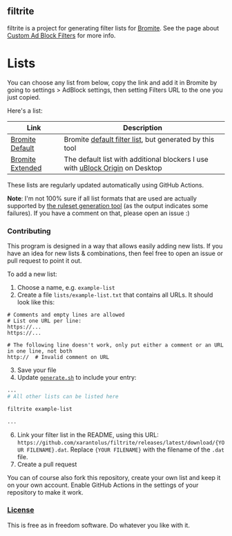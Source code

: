 ## filtrite
filtrite is a project for generating filter lists for [Bromite](https://www.bromite.org/).
See the page about [Custom Ad Block Filters](https://www.bromite.org/custom-filters) for more info.

# Lists
You can choose any list from below, copy the link and add it in Bromite by going to settings > AdBlock settings, then setting Filters URL to the one you just copied.

Here's a list:


| Link | Description  |
| ------ | ------|
| [Bromite Default](https://github.com/StUser4pda/filtrite/releases/latest/download/bromite-default.dat) | Bromite [default filter list](https://github.com/bromite/filters), but generated by this tool |
| [Bromite Extended](https://github.com/StUser4pda/filtrite/releases/latest/download/bromite-extended.dat) | The default list with additional blockers I use with [uBlock Origin](https://github.com/gorhill/uBlock) on Desktop |


These lists are regularly updated automatically using GitHub Actions.

**Note**: I'm not 100% sure if all list formats that are used are actually supported by [the ruleset generation tool](https://github.com/xarantolus/subresource_filter_tools) (as the output indicates some failures). If you have a comment on that, please open an issue :)

### Contributing
This program is designed in a way that allows easily adding new lists. 
If you have an idea for new lists & combinations, then feel free to open an issue or pull request to point it out.

To add a new list:

1. Choose a name, e.g. `example-list`
2. Create a file `lists/example-list.txt` that contains all URLs. It should look like this:
```
# Comments and empty lines are allowed
# List one URL per line:
https://...
https://...

# The following line doesn't work, only put either a comment or an URL in one line, not both
http://  # Invalid comment on URL
```
3. Save your file
4. Update [`generate.sh`](generate.sh) to include your entry:
```bash
...
# All other lists can be listed here

filtrite example-list

...
```
6. Link your filter list in the README, using this URL: `https://github.com/xarantolus/filtrite/releases/latest/download/{YOUR FILENAME}.dat`. Replace `{YOUR FILENAME}` with the filename of the `.dat` file.
7. Create a pull request


You can of course also fork this repository, create your own list and keep it on your own account. 
Enable GitHub Actions in the settings of your repository to make it work.

### [License](LICENSE)
This is free as in freedom software. Do whatever you like with it.
